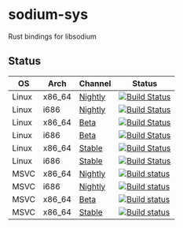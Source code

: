 # sodium-sys
Rust bindings for libsodium

## Status
|  OS   |  Arch  | Channel | Status |
|-------|--------|---------|--------|
| Linux | x86_64 | [Nightly](https://github.com/rustyhorde/sodium-sys/tree/master) | [![Build Status](https://travis-ci.org/rustyhorde/sodium-sys.svg?branch=master)](https://travis-ci.org/rustyhorde/sodium-sys) |
| Linux |  i686  | [Nightly](https://github.com/rustyhorde/sodium-sys/tree/master) | [![Build Status](https://travis-ci.org/rustyhorde/sodium-sys.svg?branch=master)](https://travis-ci.org/rustyhorde/sodium-sys) |
| Linux | x86_64 | [Beta](https://github.com/rustyhorde/sodium-sys/tree/beta)      | [![Build Status](https://travis-ci.org/rustyhorde/sodium-sys.svg?branch=beta)](https://travis-ci.org/rustyhorde/sodium-sys) |
| Linux |  i686  | [Beta](https://github.com/rustyhorde/sodium-sys/tree/beta)      | [![Build Status](https://travis-ci.org/rustyhorde/sodium-sys.svg?branch=beta)](https://travis-ci.org/rustyhorde/sodium-sys) |
| Linux | x86_64 | [Stable](https://github.com/rustyhorde/sodium-sys/tree/stable)  | [![Build Status](https://travis-ci.org/rustyhorde/sodium-sys.svg?branch=stable)](https://travis-ci.org/rustyhorde/sodium-sys) |
| Linux |  i686  | [Stable](https://github.com/rustyhorde/sodium-sys/tree/stable)  | [![Build Status](https://travis-ci.org/rustyhorde/sodium-sys.svg?branch=stable)](https://travis-ci.org/rustyhorde/sodium-sys) |
| MSVC  | x86_64 | [Nightly](https://github.com/rustyhorde/sodium-sys/tree/master) | [![Build status](https://ci.appveyor.com/api/projects/status/o103gt3cehwf5bgr/branch/master?svg=true)](https://ci.appveyor.com/project/CraZySacX/sodium-sys/branch/master) |
| MSVC  |  i686  | [Nightly](https://github.com/rustyhorde/sodium-sys/tree/master) | [![Build status](https://ci.appveyor.com/api/projects/status/o103gt3cehwf5bgr/branch/master?svg=true)](https://ci.appveyor.com/project/CraZySacX/sodium-sys/branch/master) |
| MSVC  | x86_64 | [Beta](https://github.com/rustyhorde/sodium-sys/tree/beta)      | [![Build status](https://ci.appveyor.com/api/projects/status/o103gt3cehwf5bgr/branch/beta?svg=true)](https://ci.appveyor.com/project/CraZySacX/sodium-sys/branch/beta) |
| MSVC  | x86_64 | [Stable](https://github.com/rustyhorde/sodium-sys/tree/stable)  | [![Build status](https://ci.appveyor.com/api/projects/status/o103gt3cehwf5bgr/branch/stable?svg=true)](https://ci.appveyor.com/project/CraZySacX/sodium-sys/branch/stable) |
